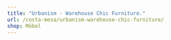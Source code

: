 ```yaml
---
title: "Urbanism - Warehouse Chic Furniture."
url: /costa-mesa/urbanism-warehouse-chic-furniture/
shop: Möbel
---
```

